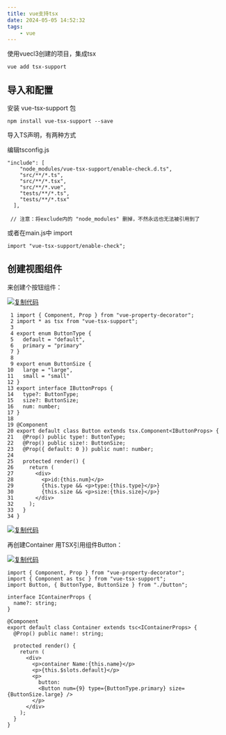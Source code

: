 ```yaml
---
title: vue支持tsx
date: 2024-05-05 14:52:32
tags:
	- vue
---
```

使用vuecl3创建的项目，集成tsx

```
vue add tsx-support
```

## 导入和配置

安装 vue-tsx-support 包

```shell
npm install vue-tsx-support --save
```

导入TS声明，有两种方式

编辑tsconfig.js

```
"include": [
    "node_modules/vue-tsx-support/enable-check.d.ts", 
    "src/**/*.ts",
    "src/**/*.tsx",
    "src/**/*.vue",
    "tests/**/*.ts",
    "tests/**/*.tsx"
  ],
  
 // 注意：将exclude内的 "node_modules" 删掉，不然永远也无法被引用到了
```

或者在main.js中 import

```
import "vue-tsx-support/enable-check";
```

## 创建视图组件

来创建个按钮组件：

[![复制代码](https://common.cnblogs.com/images/copycode.gif)](javascript:void(0);)

```
 1 import { Component, Prop } from "vue-property-decorator";
 2 import * as tsx from "vue-tsx-support";
 3 
 4 export enum ButtonType {
 5   default = "default",
 6   primary = "primary"
 7 }
 8 
 9 export enum ButtonSize {
10   large = "large",
11   small = "small"
12 }
13 export interface IButtonProps {
14   type?: ButtonType;
15   size?: ButtonSize;
16   num: number;
17 }
18 
19 @Component
20 export default class Button extends tsx.Component<IButtonProps> {
21   @Prop() public type!: ButtonType;
22   @Prop() public size!: ButtonSize;
23   @Prop({ default: 0 }) public num!: number;
24 
25   protected render() {
26     return (
27       <div>
28         <p>id:{this.num}</p>
29         {this.type && <p>type:{this.type}</p>}
30         {this.size && <p>size:{this.size}</p>}
31       </div>
32     );
33   }
34 }
```

[![复制代码](https://common.cnblogs.com/images/copycode.gif)](javascript:void(0);)

 

再创建Container 用TSX引用组件Button：

[![复制代码](https://common.cnblogs.com/images/copycode.gif)](javascript:void(0);)

```
import { Component, Prop } from "vue-property-decorator";
import { Component as tsc } from "vue-tsx-support";
import Button, { ButtonType, ButtonSize } from "./button";

interface IContainerProps {
  name?: string;
}

@Component
export default class Container extends tsc<IContainerProps> {
  @Prop() public name!: string;

  protected render() {
    return (
      <div>
        <p>container Name:{this.name}</p>
        <p>{this.$slots.default}</p>
        <p>
          button:
          <Button num={9} type={ButtonType.primary} size={ButtonSize.large} />
        </p>
      </div>
    );
  }
}
```